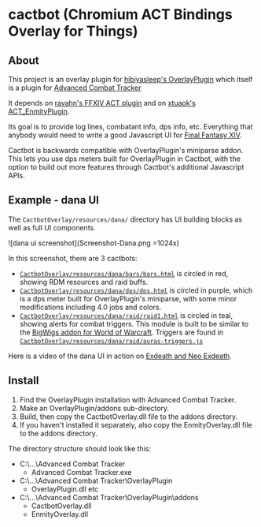 # cactbot (Chromium ACT Bindings Overlay for Things)

## About

This project is an overlay plugin for
[hibiyasleep's OverlayPlugin](https://github.com/hibiyasleep/OverlayPlugin)
which itself is a plugin for
[Advanced Combat Tracker](http://advancedcombattracker.com/)

It depends on [ravahn's FFXIV ACT plugin](http://www.eq2flames.com/plugin-discussion/98088-ffxiv-arr-plugin.html) and
on [xtuaok's ACT_EnmityPlugin](https://github.com/xtuaok/ACT_EnmityPlugin).

Its goal is to provide log lines, combatant info, dps info, etc.  Everything
that anybody would need to write a good Javascript UI for
[Final Fantasy XIV](http://www.finalfantasyxiv.com/).

Cactbot is backwards compatible with OverlayPlugin's miniparse addon. This lets you use
dps meters built for OverlayPlugin in Cactbot, with the option to build out more features
through Cactbot's additional Javascript APIs.

## Example - dana UI

The `CactbotOverlay/resources/dana/` directory has UI building blocks as well as full UI components.

![dana ui screenshot](Screenshot-Dana.png =1024x)

In this screenshot, there are 3 cactbots:
- [`CactbotOverlay/resources/dana/bars/bars.html`](blob/master/CactbotOverlay/resources/dana/bars/bars.html) is circled in red, showing RDM resources and raid buffs.
- [`CactbotOverlay/resources/dana/dps/dps.html`](blob/master/CactbotOverlay/resources/dana/dps/dps.html) is circled in purple, which is a dps meter built for OverlayPlugin's miniparse, with some minor modifications including 4.0 jobs and colors.
- [`CactbotOverlay/resources/dana/raid/raid1.html`](blob/master/CactbotOverlay/resources/dana/raid/raid.html) is circled in teal, showing alerts for combat triggers. This module is built to be similar to the [BigWigs addon for World of Warcraft](https://mods.curse.com/addons/wow/big-wigs). Triggers are found in [`CactbotOverlay/resources/dana/raid/auras-triggers.js`](blob/master/CactbotOverlay/resources/dana/raid/auras-triggers.js)

Here is a video of the dana UI in action on [Exdeath and Neo Exdeath](https://www.youtube.com/watch?v=Ot_GMEcwv94).

## Install

1. Find the OverlayPlugin installation with Advanced Combat Tracker.
2. Make an OverlayPlugin/addons sub-directory.
3. Build, then copy the CactbotOverlay.dll file to the addons directory.
4. If you haven't installed it separately, also copy the EnmityOverlay.dll file to the addons directory.

The directory structure should look like this:
- C:\\...\\Advanced Combat Tracker
  - Advanced Combat Tracker.exe
- C:\\...\\Advanced Combat Tracker\\OverlayPlugin
  - OverlayPlugin.dll etc
- C:\\...\\Advanced Combat Tracker\\OverlayPlugin\\addons
  - CactbotOverlay.dll
  - EnmityOverlay.dll
